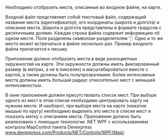 Необходимо отобразить места, описанные во входном файле, на карте.

Входной  файл  представляет  собой текстовый файл, содержащий название места (идентификатор), его координаты (широта и долгота) и описание места. Широта и долгота  представлены  в формате градусов с десятичными долями. Каждая строка  файла  содержит  информацию  об  одном  месте.  Поля разделены символом-разделителем  ';'.  Одно  и  то  же место может встречаться в файле несколько раз.
Пример входного файла прилагается к письму.

Приложение  должно  отобразить  места  в  виде  разноцветных окружностей на карте.  Эти  окружности  должны  иметь фиксированный размер (в метрах, а не в пикселях) и масштабироваться  вместе с картой, а также должны  быть  полупрозрачными.  Более  интенсивные  места должны иметь больший радиус относительно мест с меньшей интенсивностью.

В окне приложения должен присутствовать список мест. При выборе одного из мест в этом списке необходимо центрировать карту на нужном месте. И наоборот,   при  выборе  места  на  карте  (нажатие  мышью  по  кругу) необходимо выделить это место в списке мест и показать метку с описанием места.
Приложение  должно быть реализовано с помощью технологии .NET WPF c использованием контрола MapControl пакета Devexpress www.devexpress.com/Products/NET/Controls/WPF/Map/.
